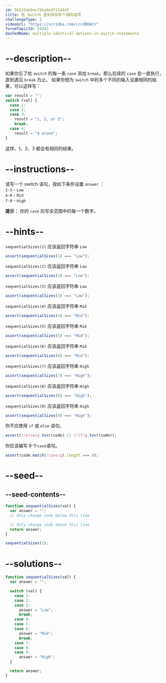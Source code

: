 ```yaml
---
id: 56533eb9ac21ba0edf2244df
title: 在 Switch 语句添加多个相同选项
challengeType: 1
videoUrl: "https://scrimba.com/c/cdBKWCV"
forumTopicId: 18242
dashedName: multiple-identical-options-in-switch-statements
---
```


# --description--

如果你忘了给 `switch` 的每一条 `case` 添加 `break`，那么后续的 `case` 会一直执行，直到遇见 `break` 为止。 如果你想为 `switch` 中的多个不同的输入设置相同的结果，可以这样写：

```js
var result = "";
switch (val) {
  case 1:
  case 2:
  case 3:
    result = "1, 2, or 3";
    break;
  case 4:
    result = "4 alone";
}
```

这样，1、2、3 都会有相同的结果。

# --instructions--

请写一个 switch 语句，按如下条件设置 `answer` ：  
`1-3` - `Low`  
`4-6` - `Mid`  
`7-9` - `High`

**提示：** 你的 `case` 应写全范围中的每一个数字。

# --hints--

`sequentialSizes(1)` 应该返回字符串 `Low`

```js
assert(sequentialSizes(1) === "Low");
```

`sequentialSizes(2)` 应该返回字符串 `Low`

```js
assert(sequentialSizes(2) === "Low");
```

`sequentialSizes(3)` 应该返回字符串 `Low`

```js
assert(sequentialSizes(3) === "Low");
```

`sequentialSizes(4)` 应该返回字符串 `Mid`

```js
assert(sequentialSizes(4) === "Mid");
```

`sequentialSizes(5)` 应该返回字符串 `Mid`

```js
assert(sequentialSizes(5) === "Mid");
```

`sequentialSizes(6)` 应该返回字符串 `Mid`

```js
assert(sequentialSizes(6) === "Mid");
```

`sequentialSizes(7)` 应该返回字符串 `High`

```js
assert(sequentialSizes(7) === "High");
```

`sequentialSizes(8)` 应该返回字符串 `High`

```js
assert(sequentialSizes(8) === "High");
```

`sequentialSizes(9)` 应该返回字符串 `High`

```js
assert(sequentialSizes(9) === "High");
```

你不应使用 `if` 或 `else` 语句。

```js
assert(!/else/g.test(code) || !/if/g.test(code));
```

你应该编写 9 个`case`语句。

```js
assert(code.match(/case/g).length === 9);
```

# --seed--

## --seed-contents--

```js
function sequentialSizes(val) {
  var answer = "";
  // Only change code below this line

  // Only change code above this line
  return answer;
}

sequentialSizes(1);
```

# --solutions--

```js
function sequentialSizes(val) {
  var answer = "";

  switch (val) {
    case 1:
    case 2:
    case 3:
      answer = "Low";
      break;
    case 4:
    case 5:
    case 6:
      answer = "Mid";
      break;
    case 7:
    case 8:
    case 9:
      answer = "High";
  }

  return answer;
}
```
